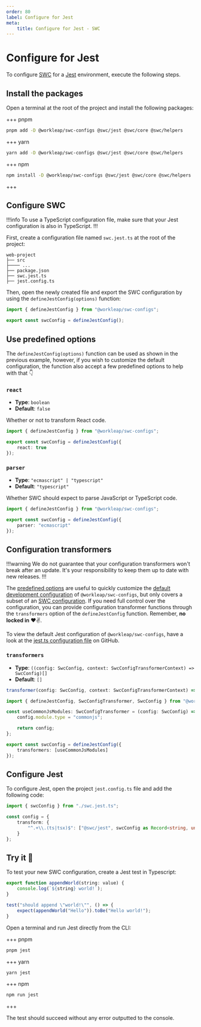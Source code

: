 ```yaml
---
order: 80
label: Configure for Jest
meta:
    title: Configure for Jest - SWC
---
```


# Configure for Jest

To configure [SWC](https://swc.rs/) for a [Jest](https://jestjs.io/) environment, execute the following steps.

## Install the packages

Open a terminal at the root of the project and install the following packages:

+++ pnpm
```bash
pnpm add -D @workleap/swc-configs @swc/jest @swc/core @swc/helpers
```
+++ yarn
```bash
yarn add -D @workleap/swc-configs @swc/jest @swc/core @swc/helpers
```
+++ npm
```bash
npm install -D @workleap/swc-configs @swc/jest @swc/core @swc/helpers
```
+++

## Configure SWC

!!!info
To use a TypeScript configuration file, make sure that your Jest configuration is also in TypeScript.
!!!

First, create a configuration file named `swc.jest.ts` at the root of the project:

``` !#5
web-project
├── src
├──── ...
├── package.json
├── swc.jest.ts
├── jest.config.ts
```

Then, open the newly created file and export the SWC configuration by using the `defineJestConfig(options)` function:

```ts !#6-8 swc.jest.ts
import { defineJestConfig } from "@workleap/swc-configs";

export const swcConfig = defineJestConfig();
```

## Use predefined options

The `defineJestConfig(options)` function can be used as shown in the previous example, however, if you wish to customize the default configuration, the function also accept a few predefined options to help with that 👇

### `react`

- **Type**: `boolean`
- **Default**: `false`

Whether or not to transform React code.

```ts !#4 swc.jest.ts
import { defineJestConfig } from "@workleap/swc-configs";

export const swcConfig = defineJestConfig({
    react: true
});
```

### `parser`

- **Type**: `"ecmascript" | "typescript"`
- **Default**: `"typescript"`

Whether SWC should expect to parse JavaScript or TypeScript code.

```ts !#4 swc.jest.ts
import { defineJestConfig } from "@workleap/swc-configs";

export const swcConfig = defineJestConfig({
    parser: "ecmascript"
});
```

## Configuration transformers

!!!warning
We do not guarantee that your configuration transformers won't break after an update. It's your responsibility to keep them up to date with new releases.
!!!

The [predefined options](#use-predefined-options) are useful to quickly customize the [default development configuration](https://github.com/gsoft-inc/wl-web-configs/blob/main/packages/swc-configs/src/jest.ts) of `@workleap/swc-configs`, but only covers a subset of an [SWC configuration](https://swc.rs/docs/configuration/swcrc). If you need full control over the configuration, you can provide configuration transformer functions through the `transformers` option of the `defineJestConfig` function. Remember, **no locked in** :heart::v:.

To view the default Jest configuration of `@workleap/swc-configs`, have a look at the [jest.ts configuration file](https://github.com/gsoft-inc/wl-web-configs/blob/main/packages/swc-configs/src/jest.ts) on GitHub.

### `transformers`

- **Type**: `((config: SwcConfig, context: SwcConfigTransformerContext) => SwcConfig)[]`
- **Default**: `[]`

```ts
transformer(config: SwcConfig, context: SwcConfigTransformerContext) => SwcConfig
```

```ts !#3-7,10 swc.jest.ts
import { defineJestConfig, SwcConfigTransformer, SwcConfig } from "@workleap/swc-configs";

const useCommonJsModules: SwcConfigTransformer = (config: SwcConfig) => {
    config.module.type = "commonjs";

    return config;
};

export const swcConfig = defineJestConfig({
    transformers: [useCommonJsModules]
});
```

## Configure Jest

To configure Jest, open the project `jest.config.ts` file and add the following code:

```ts !#4-6 jest.config.ts
import { swcConfig } from "./swc.jest.ts";

const config = {
    transform: {
        "^.+\\.(ts|tsx)$": ["@swc/jest", swcConfig as Record<string, unknown>]
    }
};
```

## Try it :rocket:

To test your new SWC configuration, create a Jest test in Typescript:

```ts appendWorld.test.ts
export function appendWorld(string: value) {
    console.log(`${string} world!`);
}

test("should append \"world!\"", () => {
    expect(appendWorld("Hello")).toBe("Hello world!");
}
```

Open a terminal and run Jest directly from the CLI:

+++ pnpm
```bash
pnpm jest
```
+++ yarn
```bash
yarn jest
```
+++ npm
```bash
npm run jest
```
+++

The test should succeed without any error outputted to the console.
